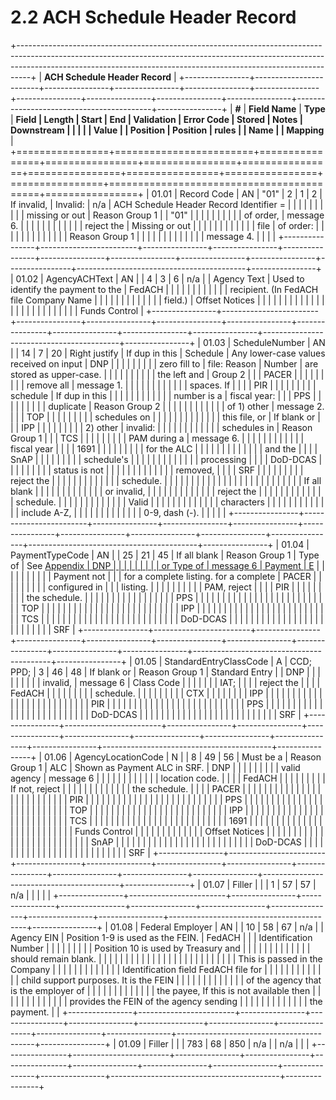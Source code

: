 # 2.2 ACH Schedule Header Record

+---------------------------------------------------------------------------------------------------------------------------------------------------------------------------------------------------------------------------------------------+
| **ACH Schedule Header Record**                                                                                                                                                                                                              |
+----------------+------------------------+----------------+----------------+----------------+----------------+----------------+----------------+----------------+----------------+------------------------------------------+----------------+
| **\#**         | **Field Name**         | **Type**       | **Field        | **Length**     | **Start        | **End          | **Validation   | **Error Code** | **Stored       | **Notes**                                | **Downstream   |
|                |                        |                | Value**        |                | Position**     | Position**     | rules**        |                | Name**         |                                          | Mapping**      |
+================+========================+================+================+================+================+================+================+================+================+==========================================+================+
| 01.01          | Record Code            | AN             | "01"           | 2              | 1              | 2              | If invalid,    | Invalid:       | n/a            | ACH Schedule Header Record Identifier =  |                |
|                |                        |                |                |                |                |                | missing or out | Reason Group 1 |                | "01"                                     |                |
|                |                        |                |                |                |                |                | of order,      | message 6.     |                |                                          |                |
|                |                        |                |                |                |                |                | reject the     | Missing or out |                |                                          |                |
|                |                        |                |                |                |                |                | file           | of order:      |                |                                          |                |
|                |                        |                |                |                |                |                |                | Reason Group 1 |                |                                          |                |
|                |                        |                |                |                |                |                |                | message 4.     |                |                                          |                |
+----------------+------------------------+----------------+----------------+----------------+----------------+----------------+----------------+----------------+----------------+------------------------------------------+----------------+
| 01.02          | AgencyACHText          | AN             |                | 4              | 3              | 6              | n/a            |                | Agency Text    | Used to identify the payment to the      | FedACH         |
|                |                        |                |                |                |                |                |                |                |                | recipient. (In FedACH file Company Name  |                |
|                |                        |                |                |                |                |                |                |                |                | field.)                                  | Offset Notices |
|                |                        |                |                |                |                |                |                |                |                |                                          |                |
|                |                        |                |                |                |                |                |                |                |                |                                          | Funds Control  |
+----------------+------------------------+----------------+----------------+----------------+----------------+----------------+----------------+----------------+----------------+------------------------------------------+----------------+
| 01.03          | ScheduleNumber         | AN             |                | 14             | 7              | 20             | Right justify  | If dup in this | Schedule       | Any lower-case values received on input  | DNP            |
|                |                        |                |                |                |                |                | zero fill to   | file: Reason   | Number         | are stored as upper-case.                |                |
|                |                        |                |                |                |                |                | the left and   | Group 2        |                |                                          | PACER          |
|                |                        |                |                |                |                |                | remove all     | message 1.     |                |                                          |                |
|                |                        |                |                |                |                |                | spaces. If     |                |                |                                          | PIR            |
|                |                        |                |                |                |                |                | schedule       | If dup in this |                |                                          |                |
|                |                        |                |                |                |                |                | number is a    | fiscal year:   |                |                                          | PPS            |
|                |                        |                |                |                |                |                | duplicate      | Reason Group 2 |                |                                          |                |
|                |                        |                |                |                |                |                | of 1) other    | message 2.     |                |                                          | TOP            |
|                |                        |                |                |                |                |                | schedules on   |                |                |                                          |                |
|                |                        |                |                |                |                |                | this file, or  | If blank or    |                |                                          | IPP            |
|                |                        |                |                |                |                |                | 2) other       | invalid:       |                |                                          |                |
|                |                        |                |                |                |                |                | schedules in   | Reason Group 1 |                |                                          | TCS            |
|                |                        |                |                |                |                |                | PAM during a   | message 6.     |                |                                          |                |
|                |                        |                |                |                |                |                | fiscal year    |                |                |                                          | 1691           |
|                |                        |                |                |                |                |                | for the ALC    |                |                |                                          |                |
|                |                        |                |                |                |                |                | and the        |                |                |                                          | SnAP           |
|                |                        |                |                |                |                |                | schedule's     |                |                |                                          |                |
|                |                        |                |                |                |                |                | processing     |                |                |                                          | DoD-DCAS       |
|                |                        |                |                |                |                |                | status is not  |                |                |                                          |                |
|                |                        |                |                |                |                |                | removed,       |                |                |                                          | SRF            |
|                |                        |                |                |                |                |                | reject the     |                |                |                                          |                |
|                |                        |                |                |                |                |                | schedule.      |                |                |                                          |                |
|                |                        |                |                |                |                |                |                |                |                |                                          |                |
|                |                        |                |                |                |                |                | If all blank   |                |                |                                          |                |
|                |                        |                |                |                |                |                | or invalid,    |                |                |                                          |                |
|                |                        |                |                |                |                |                | reject the     |                |                |                                          |                |
|                |                        |                |                |                |                |                | schedule.      |                |                |                                          |                |
|                |                        |                |                |                |                |                | Valid          |                |                |                                          |                |
|                |                        |                |                |                |                |                | characters     |                |                |                                          |                |
|                |                        |                |                |                |                |                | include A-Z,   |                |                |                                          |                |
|                |                        |                |                |                |                |                | 0-9, dash (-). |                |                |                                          |                |
+----------------+------------------------+----------------+----------------+----------------+----------------+----------------+----------------+----------------+----------------+------------------------------------------+----------------+
| 01.04          | PaymentTypeCode        | AN             |                | 25             | 21             | 45             | If all blank   | Reason Group 1 | Type of        | See [Appendix                            | DNP            |
|                |                        |                |                |                |                |                | or Type of     | message 6      | Payment        | E](#appendix-e---paymenttypecode-values) |                |
|                |                        |                |                |                |                |                | Payment not    |                |                | for a complete listing. for a complete   | PACER          |
|                |                        |                |                |                |                |                | configured in  |                |                | listing.                                 |                |
|                |                        |                |                |                |                |                | PAM, reject    |                |                |                                          | PIR            |
|                |                        |                |                |                |                |                | the schedule.  |                |                |                                          |                |
|                |                        |                |                |                |                |                |                |                |                |                                          | PPS            |
|                |                        |                |                |                |                |                |                |                |                |                                          |                |
|                |                        |                |                |                |                |                |                |                |                |                                          | TOP            |
|                |                        |                |                |                |                |                |                |                |                |                                          |                |
|                |                        |                |                |                |                |                |                |                |                |                                          | IPP            |
|                |                        |                |                |                |                |                |                |                |                |                                          |                |
|                |                        |                |                |                |                |                |                |                |                |                                          | TCS            |
|                |                        |                |                |                |                |                |                |                |                |                                          |                |
|                |                        |                |                |                |                |                |                |                |                |                                          | DoD-DCAS       |
|                |                        |                |                |                |                |                |                |                |                |                                          |                |
|                |                        |                |                |                |                |                |                |                |                |                                          | SRF            |
+----------------+------------------------+----------------+----------------+----------------+----------------+----------------+----------------+----------------+----------------+------------------------------------------+----------------+
| 01.05          | StandardEntryClassCode | A              | CCD; PPD;      | 3              | 46             | 48             | If blank or    | Reason Group 1 | Standard Entry |                                          | DNP            |
|                |                        |                |                |                |                |                | invalid,       | message 6      | Class Code     |                                          |                |
|                |                        |                | IAT;           |                |                |                | reject the     |                |                |                                          | FedACH         |
|                |                        |                |                |                |                |                | schedule.      |                |                |                                          |                |
|                |                        |                | CTX            |                |                |                |                |                |                |                                          | IPP            |
|                |                        |                |                |                |                |                |                |                |                |                                          |                |
|                |                        |                |                |                |                |                |                |                |                |                                          | PIR            |
|                |                        |                |                |                |                |                |                |                |                |                                          |                |
|                |                        |                |                |                |                |                |                |                |                |                                          | PPS            |
|                |                        |                |                |                |                |                |                |                |                |                                          |                |
|                |                        |                |                |                |                |                |                |                |                |                                          | DoD-DCAS       |
|                |                        |                |                |                |                |                |                |                |                |                                          |                |
|                |                        |                |                |                |                |                |                |                |                |                                          | SRF            |
+----------------+------------------------+----------------+----------------+----------------+----------------+----------------+----------------+----------------+----------------+------------------------------------------+----------------+
| 01.06          | AgencyLocationCode     | N              |                | 8              | 49             | 56             | Must be a      | Reason Group 1 | ALC            | Shown as Payment ALC in SRF.             | DNP            |
|                |                        |                |                |                |                |                | valid agency   | message 6      |                |                                          |                |
|                |                        |                |                |                |                |                | location code. |                |                |                                          | FedACH         |
|                |                        |                |                |                |                |                | If not, reject |                |                |                                          |                |
|                |                        |                |                |                |                |                | the schedule.  |                |                |                                          | PACER          |
|                |                        |                |                |                |                |                |                |                |                |                                          |                |
|                |                        |                |                |                |                |                |                |                |                |                                          | PIR            |
|                |                        |                |                |                |                |                |                |                |                |                                          |                |
|                |                        |                |                |                |                |                |                |                |                |                                          | PPS            |
|                |                        |                |                |                |                |                |                |                |                |                                          |                |
|                |                        |                |                |                |                |                |                |                |                |                                          | TOP            |
|                |                        |                |                |                |                |                |                |                |                |                                          |                |
|                |                        |                |                |                |                |                |                |                |                |                                          | IPP            |
|                |                        |                |                |                |                |                |                |                |                |                                          |                |
|                |                        |                |                |                |                |                |                |                |                |                                          | TCS            |
|                |                        |                |                |                |                |                |                |                |                |                                          |                |
|                |                        |                |                |                |                |                |                |                |                |                                          | 1691           |
|                |                        |                |                |                |                |                |                |                |                |                                          |                |
|                |                        |                |                |                |                |                |                |                |                |                                          | Funds Control  |
|                |                        |                |                |                |                |                |                |                |                |                                          | Offset Notices |
|                |                        |                |                |                |                |                |                |                |                |                                          |                |
|                |                        |                |                |                |                |                |                |                |                |                                          | SnAP           |
|                |                        |                |                |                |                |                |                |                |                |                                          |                |
|                |                        |                |                |                |                |                |                |                |                |                                          | DoD-DCAS       |
|                |                        |                |                |                |                |                |                |                |                |                                          |                |
|                |                        |                |                |                |                |                |                |                |                |                                          | SRF            |
+----------------+------------------------+----------------+----------------+----------------+----------------+----------------+----------------+----------------+----------------+------------------------------------------+----------------+
| 01.07          | Filler                 |                |                | 1              | 57             | 57             | n/a            |                |                |                                          |                |
+----------------+------------------------+----------------+----------------+----------------+----------------+----------------+----------------+----------------+----------------+------------------------------------------+----------------+
| 01.08          | Federal Employer       | AN             |                | 10             | 58             | 67             | n/a            |                | Agency EIN     | Position 1-9 is used as the FEIN.        | FedACH         |
|                | Identification Number  |                |                |                |                |                |                |                |                | Position 10 is used by Treasury and      |                |
|                |                        |                |                |                |                |                |                |                |                | should remain blank.                     |                |
|                |                        |                |                |                |                |                |                |                |                |                                          |                |
|                |                        |                |                |                |                |                |                |                |                | This is passed in the Company            |                |
|                |                        |                |                |                |                |                |                |                |                | Identification field FedACH file for     |                |
|                |                        |                |                |                |                |                |                |                |                | child support purposes. It is the FEIN   |                |
|                |                        |                |                |                |                |                |                |                |                | of the agency that is the employer of    |                |
|                |                        |                |                |                |                |                |                |                |                | the payee, If this is not available then |                |
|                |                        |                |                |                |                |                |                |                |                | provides the FEIN of the agency sending  |                |
|                |                        |                |                |                |                |                |                |                |                | the payment.                             |                |
+----------------+------------------------+----------------+----------------+----------------+----------------+----------------+----------------+----------------+----------------+------------------------------------------+----------------+
| 01.09          | Filler                 |                |                | 783            | 68             | 850            | n/a            |                | n/a            |                                          |                |
+----------------+------------------------+----------------+----------------+----------------+----------------+----------------+----------------+----------------+----------------+------------------------------------------+----------------+

